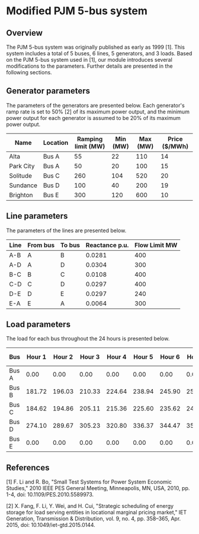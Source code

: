 # Modified PJM 5-bus system

## Overview
The PJM 5-bus system was originally published as early as 1999 [1]. This system includes a total of 5 buses, 6 lines, 5 generators, and 3 loads. Based on the PJM 5-bus system used in [1], our module introduces several modifications to the parameters. Further details are presented in the following sections.



## Generator parameters
The parameters of the generators are presented below. Each generator's ramp rate is set to 50% [2] of its maximum power output, and the minimum power output for each generator is assumed to be 20% of its maximum power output.


| Name | Location | Ramping limit (MW) | Min (MW) | Max (MW) | Price ($/MWh) |
|------------------|----------|--------------------|--------|--------|---------------|
| Alta             | Bus A    | 55                | 22      | 110    | 14            |
| Park City        | Bus A    | 50                | 20      | 100    | 15            |
| Solitude         | Bus C    | 260               | 104     | 520    | 20            |
| Sundance         | Bus D    | 100               | 40      | 200    | 19            |
| Brighton         | Bus E    | 300               | 120     | 600    | 10            |


## Line parameters
The parameters of the lines are presented below. 

| Line | From bus | To bus | Reactance p.u. | Flow Limit MW |
|------|----------|--------|----------------|---------------|
| A-B  | A        | B      | 0.0281         | 400          |
| A-D  | A        | D      | 0.0304         | 300          |
| B-C  | B        | C      | 0.0108         | 400          |
| C-D  | C        | D      | 0.0297         | 400          |
| D-E  | D        | E      | 0.0297         | 240          |
| E-A  | E        | A      | 0.0064         | 300          |


## Load parameters
The load for each bus throughout the 24 hours is presented below.

| Bus | Hour 1 | Hour 2 | Hour 3 | Hour 4 | Hour 5 | Hour 6 | Hour 7 | Hour 8 | Hour 9 | Hour 10 | Hour 11 | Hour 12 | Hour 13 | Hour 14 | Hour 15 | Hour 16 | Hour 17 | Hour 18 | Hour 19 | Hour 20 | Hour 21 | Hour 22 | Hour 23 | Hour 24 |
|-----|--------|--------|--------|--------|--------|--------|--------|--------|--------|---------|---------|---------|---------|---------|---------|---------|---------|---------|---------|---------|---------|---------|---------|---------|
| Bus A | 0.00 | 0.00 | 0.00 | 0.00 | 0.00 | 0.00 | 0.00 | 0.00 | 0.00 | 0.00 | 0.00 | 0.00 | 0.00 | 0.00 | 0.00 | 0.00 | 0.00 | 0.00 | 0.00 | 0.00 | 0.00 | 0.00 | 0.00 | 0.00 |
| Bus B | 181.72 | 196.03 | 210.33 | 224.64 | 238.94 | 245.90 | 252.86 | 259.81 | 266.77 | 273.73 | 280.69 | 287.64 | 294.60 | 276.22 | 257.84 | 239.46 | 221.09 | 234.59 | 248.09 | 261.59 | 275.08 | 251.65 | 228.21 | 204.78 |
| Bus C | 184.62 | 194.86 | 205.11 | 215.36 | 225.60 | 235.62 | 245.64 | 255.67 | 265.69 | 275.71 | 285.73 | 295.75 | 305.77 | 289.15 | 272.53 | 255.91 | 239.30 | 251.58 | 263.86 | 276.15 | 288.43 | 262.07 | 235.70 | 209.34 |
| Bus D | 274.10 | 289.67 | 305.23 | 320.80 | 336.37 | 344.47 | 352.58 | 360.68 | 368.79 | 376.89 | 385.00 | 393.10 | 401.21 | 383.78 | 366.36 | 348.93 | 331.51 | 344.62 | 357.73 | 370.85 | 383.96 | 358.45 | 332.94 | 307.43 |
| Bus E | 0.00 | 0.00 | 0.00 | 0.00 | 0.00 | 0.00 | 0.00 | 0.00 | 0.00 | 0.00 | 0.00 | 0.00 | 0.00 | 0.00 | 0.00 | 0.00 | 0.00 | 0.00 | 0.00 | 0.00 | 0.00 | 0.00 | 0.00 | 0.00 |


## References
[1] F. Li and R. Bo, "Small Test Systems for Power System Economic Studies," 2010 IEEE PES General Meeting, Minneapolis, MN, USA, 2010, pp. 1-4, doi: 10.1109/PES.2010.5589973.

[2] X. Fang, F. Li, Y. Wei, and H. Cui, "Strategic scheduling of energy storage for load serving entities in locational marginal pricing market," IET Generation, Transmission & Distribution, vol. 9, no. 4, pp. 358–365, Apr. 2015, doi: 10.1049/iet-gtd.2015.0144.
